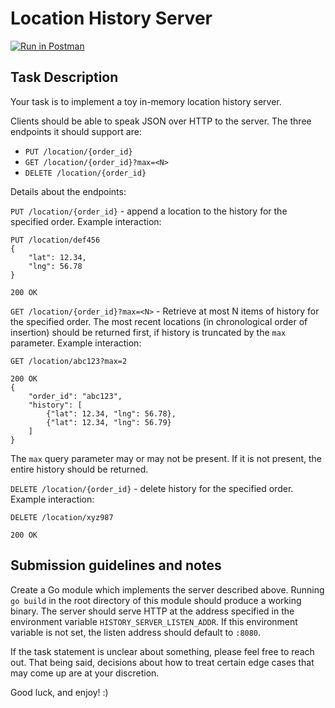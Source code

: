 Location History Server
=======================

[![Run in Postman](https://run.pstmn.io/button.svg)](https://app.getpostman.com/run-collection/6dac94b2a7936669d284?action=collection%2Fimport)

## Task Description

Your task is to implement a toy in-memory location history server.

Clients should be able to speak JSON over HTTP to the server. The three endpoints it should support are:
* `PUT /location/{order_id}`
* `GET /location/{order_id}?max=<N>`
* `DELETE /location/{order_id}`

Details about the endpoints:

`PUT /location/{order_id}` - append a location to the history for the specified order.
Example interaction:
```
PUT /location/def456
{
	"lat": 12.34,
	"lng": 56.78
}

200 OK
```
`GET /location/{order_id}?max=<N>` - Retrieve at most N items of history for the specified order. The most recent locations (in chronological order of insertion) should be returned first, if history is truncated by the `max` parameter.
Example interaction:
```
GET /location/abc123?max=2

200 OK
{
	"order_id": "abc123",
	"history": [
		{"lat": 12.34, "lng": 56.78},
		{"lat": 12.34, "lng": 56.79}
	]
}
```
The `max` query parameter may or may not be present. If it is not present, the entire history should be returned.

`DELETE /location/{order_id}` - delete history for the specified order. Example interaction:
```
DELETE /location/xyz987

200 OK
```
## Submission guidelines and notes

Create a Go module which implements the server described above. Running `go build` in the root directory of this module should produce a working binary. The server should serve HTTP at the address specified in the environment variable `HISTORY_SERVER_LISTEN_ADDR`. If this environment variable is not set, the listen address should default to `:8080`.

If the task statement is unclear about something, please feel free to reach out. That being said, decisions about how to treat certain edge cases that may come up are at your discretion.

Good luck, and enjoy! :)
